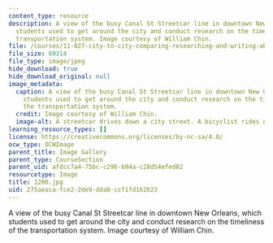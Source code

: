 ```yaml
---
content_type: resource
description: A view of the busy Canal St Streetcar line in downtown New Orleans, which
  students used to get around the city and conduct research on the timeliness of the
  transportation system. Image courtesy of William Chin.
file: /courses/11-027-city-to-city-comparing-researching-and-writing-about-cities-new-orleans-spring-2011/275aeacafce22de9dda0ccf1fd162623_1200.jpg
file_size: 69314
file_type: image/jpeg
hide_download: true
hide_download_original: null
image_metadata:
  caption: A view of the busy Canal St Streetcar line in downtown New Orleans, which
    students used to get around the city and conduct research on the timeliness of
    the transportation system.
  credit: Image courtesy of William Chin.
  image-alt: A streetcar drives down a city street. A bicyclist rides next to it.
learning_resource_types: []
license: https://creativecommons.org/licenses/by-nc-sa/4.0/
ocw_type: OCWImage
parent_title: Image Gallery
parent_type: CourseSection
parent_uid: afdcc7a4-75bc-c296-b94a-c28d54efed82
resourcetype: Image
title: 1200.jpg
uid: 275aeaca-fce2-2de9-dda0-ccf1fd162623
---
```

A view of the busy Canal St Streetcar line in downtown New Orleans, which students used to get around the city and conduct research on the timeliness of the transportation system. Image courtesy of William Chin.